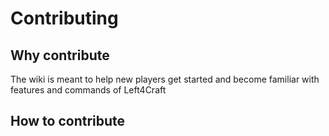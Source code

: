 # Contributing

## Why contribute

The wiki is meant to help new players get started and become familiar with features and commands of Left4Craft

## How to contribute
